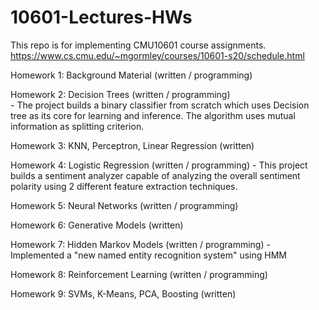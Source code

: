 # 10601-Lectures-HWs             


This repo is for implementing CMU10601 course assignments.                                                                                                                 
https://www.cs.cmu.edu/~mgormley/courses/10601-s20/schedule.html    

Homework 1: Background Material (written / programming)

Homework 2: Decision Trees (written / programming)                                                                                                                
	- The project builds a binary classifier from scratch which uses 
 	Decision tree as its core for learning and inference.
  	The algorithm uses mutual information as splitting criterion.
   
Homework 3: KNN, Perceptron, Linear Regression (written)

Homework 4: Logistic Regression (written / programming)
	- This project builds a sentiment analyzer capable of analyzing
 	the overall sentiment polarity using 2 different feature 
  	extraction techniques.
   
Homework 5: Neural Networks (written / programming)                                                                                                                

Homework 6: Generative Models (written)                                                                                                                

Homework 7: Hidden Markov Models (written / programming)
	- Implemented a "new named entity recognition system" using HMM
 
Homework 8: Reinforcement Learning (written / programming)

Homework 9: SVMs, K-Means, PCA, Boosting (written)                                                                                                                
